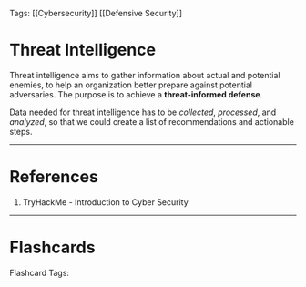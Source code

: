 Tags: [[Cybersecurity]] [[Defensive Security]]
# Threat Intelligence

Threat intelligence aims to gather information about actual and potential enemies, to help an organization better prepare against potential adversaries. The purpose is to achieve a **threat-informed defense**.

Data needed for threat intelligence has to be *collected*, *processed*, and *analyzed*, so that we could create a list of recommendations and actionable steps.

---
# References

1. TryHackMe - Introduction to Cyber Security

---
# Flashcards

Flashcard Tags: 